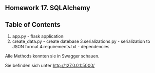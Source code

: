 ## Homework 17. SQLAlchemy

## Table of Contents
1. app.py - flask application
2. create_data.py - create datebase
3.serializations.py - serialization to JSON format
4.requirements.txt -  dependencies

Alle Methods konnten sie in Swagger schauen.

Sie befinden sich unter http://127.0.0.1:5000/